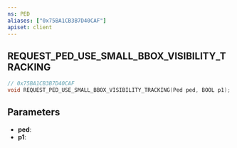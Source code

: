 ```yaml
---
ns: PED
aliases: ["0x75BA1CB3B7D40CAF"]
apiset: client
---
```

## REQUEST_PED_USE_SMALL_BBOX_VISIBILITY_TRACKING

```c
// 0x75BA1CB3B7D40CAF
void REQUEST_PED_USE_SMALL_BBOX_VISIBILITY_TRACKING(Ped ped, BOOL p1);
```


## Parameters
* **ped**:
* **p1**: